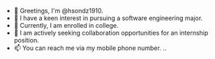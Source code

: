 - 👋 Greetings, I'm @hsondz1910.
- 👀 I have a keen interest in pursuing a software engineering major.
- 🌱 Currently, I am enrolled in college.
- 💞️ I am actively seeking collaboration opportunities for an internship position.
- 📫 You can reach me via my mobile phone number.
..
<!---
hsondz1910/hsondz1910 is a ✨ special ✨ repository because its `README.md` (this file) appears on your GitHub profile.
You can click the Preview link to take a look at your changes.
--->
